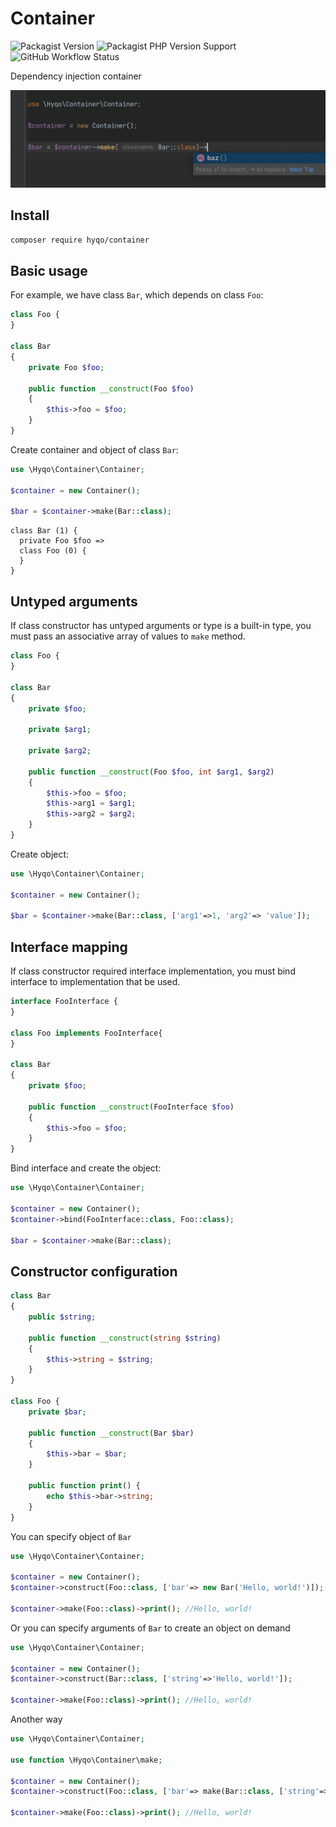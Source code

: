# Container

![Packagist Version](https://img.shields.io/packagist/v/hyqo/container?style=flat-square)
![Packagist PHP Version Support](https://img.shields.io/packagist/php-v/hyqo/container?style=flat-square)
![GitHub Workflow Status](https://img.shields.io/github/actions/workflow/status/hyqo/container/tests.yml?branch=main&label=tests&style=flat-square)

Dependency injection container

<img alt="example" src="https://raw.githubusercontent.com/hyqo/assets/master/container/example.png" width="583">

## Install

```sh
composer require hyqo/container
```

## Basic usage

For example, we have class `Bar`, which depends on class `Foo`:

```php
class Foo {
}

class Bar
{
    private Foo $foo;

    public function __construct(Foo $foo)
    {
        $this->foo = $foo;
    }
}
```

Create container and object of class `Bar`:

```php
use \Hyqo\Container\Container;

$container = new Container();

$bar = $container->make(Bar::class);
```

```text
class Bar (1) {
  private Foo $foo =>
  class Foo (0) {
  }
}
```

## Untyped arguments

If class constructor has untyped arguments or type is a built-in type, you must pass an associative array of values
to `make` method.

```php
class Foo {
}

class Bar
{
    private $foo;

    private $arg1;

    private $arg2;

    public function __construct(Foo $foo, int $arg1, $arg2)
    {
        $this->foo = $foo;
        $this->arg1 = $arg1;
        $this->arg2 = $arg2;
    }
}
```

Create object:

```php
use \Hyqo\Container\Container;

$container = new Container();

$bar = $container->make(Bar::class, ['arg1'=>1, 'arg2'=> 'value']);
```

## Interface mapping

If class constructor required interface implementation, you must bind interface to implementation that be used.

```php
interface FooInterface {
}

class Foo implements FooInterface{
}

class Bar
{
    private $foo;

    public function __construct(FooInterface $foo)
    {
        $this->foo = $foo;
    }
}
```

Bind interface and create the object:

```php
use \Hyqo\Container\Container;

$container = new Container();
$container->bind(FooInterface::class, Foo::class);

$bar = $container->make(Bar::class);
```

## Constructor configuration

```php
class Bar
{
    public $string;

    public function __construct(string $string)
    {
        $this->string = $string;
    }
}

class Foo {
    private $bar;

    public function __construct(Bar $bar)
    {
        $this->bar = $bar;
    }
    
    public function print() {
        echo $this->bar->string;
    }
}
```

You can specify object of `Bar`

```php
use \Hyqo\Container\Container;

$container = new Container();
$container->construct(Foo::class, ['bar'=> new Bar('Hello, world!')]);

$container->make(Foo::class)->print(); //Hello, world!
```

Or you can specify arguments of `Bar` to create an object on demand

```php
use \Hyqo\Container\Container;

$container = new Container();
$container->construct(Bar::class, ['string'=>'Hello, world!']);

$container->make(Foo::class)->print(); //Hello, world!
```

Another way

```php
use \Hyqo\Container\Container;

use function \Hyqo\Container\make;

$container = new Container();
$container->construct(Foo::class, ['bar'=> make(Bar::class, ['string'=>'Hello, world!')])]);

$container->make(Foo::class)->print(); //Hello, world!
```
